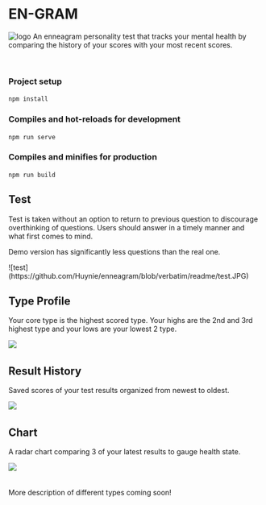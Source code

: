 # EN-GRAM
![logo](../verbatim/readme/homepage.JPG)
An enneagram personality test that tracks your mental health by comparing the history of your scores with your most recent scores.

<br/>

### Project setup

```
npm install
```

### Compiles and hot-reloads for development

```
npm run serve
```

### Compiles and minifies for production

```
npm run build
```

## Test

<p>Test is taken without an option to return to previous question to discourage overthinking of questions. Users should answer in a timely manner and what first comes to mind.</P>
<p>Demo version has significantly less questions than the real one.</p>
![test](https://github.com/Huynie/enneagram/blob/verbatim/readme/test.JPG)

<br/>

## Type Profile

<p>Your core type is the highest scored type.  Your highs are the 2nd and 3rd highest type and your lows are your lowest 2 type.</p>
<img src="../verbatim/readme/breakdown.jpg" width="300"/>

<br/>

## Result History

<p>Saved scores of your test results organized from newest to oldest.</P>
<img src="../verbatim/readme/history.jpg" width="300"/>

<br/>

## Chart

<p>A radar chart comparing 3 of your latest results to gauge health state.</P>
<img src="../verbatim/readme/chart.jpg" width="300"/>
<br/>

<br/>
<p>More description of different types coming soon!</p>
